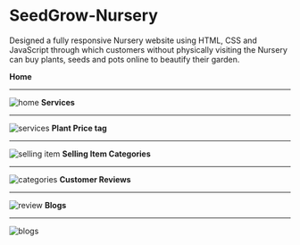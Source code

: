 # SeedGrow-Nursery
Designed a fully responsive Nursery website using HTML, CSS and JavaScript through which
customers without physically visiting the Nursery can buy plants, seeds and pots online to beautify their garden.

**Home**
****
![home](https://user-images.githubusercontent.com/100153428/211029814-d47685af-fab5-4aad-836e-d8363d59ce92.png)
**Services**
***
![services](https://user-images.githubusercontent.com/100153428/211029778-8f7e240b-cf71-4bfb-80b1-f484884205f4.png)
**Plant Price tag**
***
![selling item](https://user-images.githubusercontent.com/100153428/211029788-970920c8-73d1-40dc-9bcb-1a725d884cf5.png)
**Selling Item Categories**
***
![categories](https://user-images.githubusercontent.com/100153428/211029796-5d7887f8-3bba-4a05-a48a-8a6d72e97213.png)
**Customer Reviews**
***
![review](https://user-images.githubusercontent.com/100153428/211029797-cd5d2e6e-a5c2-4a2c-be2f-82242844bbd3.png)
**Blogs**
***
![blogs](https://user-images.githubusercontent.com/100153428/211029800-95266585-f5f9-4a35-95a4-d36ecce9c72e.png)


